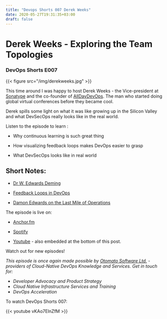 ```yaml
---
title: "Devops Shorts 007 Derek Weeks"
date: 2020-05-27T19:31:35+03:00
draft: false
---
```


# Derek Weeks - Exploring the Team Topologies 
### DevOps Shorts E007

{{< figure src="/img/derekweeks.jpg" >}}

This time around I was happy to host Derek Weeks - the Vice-president at [Sonatype](https://www.sonatype.com/) and the co-founder of [AllDayDevOps](https://www.alldaydevops.com/spring-break). The man who started doing global virtual conferences before they became cool.

Derek spills some light on what it was like growing up in the Silicon Valley and what DevSecOps really looks like in the real world.


Listen to the episode to learn :
 
- Why continuous learning is such great thing

- How visualizing feedback loops makes DevOps easier to grasp

- What DevSecOps looks like in real world



## Short Notes:

- [Dr W. Edwards Deming](https://deming.org/deming/deming-the-man)

- [Feedback Loops in DevOps](https://medium.com/@antweiss/understanding-feedback-loops-in-devops-e93b92b74bd1)

- [Damon Edwards on the Last Mile of Operations](https://www.youtube.com/watch?v=1zUtBLZ4Lus)


The episode is live on:

- [Anchor.fm](https://anchor.fm/devops-shorts/episodes/Derek-Weeks---Its-All-in-the-Feedback-Loops-eel4ao)

- [Spotify](https://open.spotify.com/episode/0CDej55zaiuvTSsUN7UjbG)

- [Youtube](https://youtu.be/vKAo7ElnZfM) - also embedded at the bottom of this post.

Watch out for new episodes!

_This episode is once again made possible by [Otomato Software Ltd.](https://otomato.io) - providers of Cloud-Native DevOps Knowledge and Services._
_Get in touch for:_
- _Developer Advocacy and Product Strategy_
- _Cloud Native Infrastructure Services and Training_
- _DevOps Acceleration_

To watch DevOps Shorts 007:

{{< youtube vKAo7ElnZfM >}}





